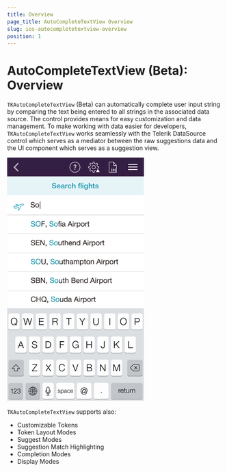 ```yaml
---
title: Overview
page_title: AutoCompleteTextView Overview
slug: ios-autocompletetextview-overview
position: 1
---
```


# AutoCompleteTextView (Beta): Overview

<code>TKAutoCompleteTextView</code> (Beta) can automatically complete user input string by comparing the text being entered to all strings in the associated data source. The control provides means for easy customization and data management. To make working with data easier for developers, <code>TKAutoCompleteTextView</code> works seamlessly with the Telerik DataSource control which serves as a mediator between the raw suggestions data and the UI component which serves as a suggestion view.

<img src="../images/autocomplete-overview001.png"/>


<code>TKAutoCompleteTextView</code> supports also:

- Customizable Tokens
- Token Layout Modes
- Suggest Modes
- Suggestion Match Highlighting
- Completion Modes
- Display Modes



 
 
 
 
 
